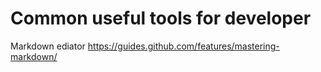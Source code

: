 # Common useful tools for developer 

Markdown ediator 
https://guides.github.com/features/mastering-markdown/

